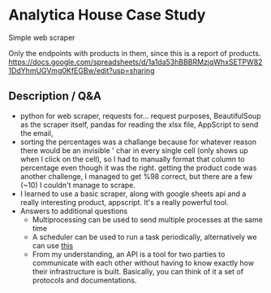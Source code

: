 # Analytica House Case Study

Simple web scraper

Only the endpoints with products in them, since this is a report of products.
https://docs.google.com/spreadsheets/d/1a1da53hBBBRMzjqWhxSETPW821DdYhmUGVmg0KfEGBw/edit?usp=sharing

## Description / Q&A

* python for web scraper, requests for... request purposes, BeautifulSoup as the scraper itself, pandas for reading the xlsx file, AppScript to send the email,
* sorting the percentages was a challange because for whatever reason there would be an invisible ' char in every single cell (only shows up when I click on the cell), so I had to manually format that column to percentage even though it was the right. getting the product code was another challenge, I managed to get %98 correct, but there are a few (~10) I couldn't manage to scrape.
* I learned to use a basic scraper, along with google sheets api and a really interesting product, appscript. It's a really powerful tool.
* Answers to additional questions
   * Multiprocessing can be used to send multiple processes at the same time
   * A scheduler can be used to run a task periodically, alternatively we can use [this](https://cloud.google.com/blog/products/application-development/how-to-schedule-a-recurring-python-script-on-gcp) 
   * From my understanding, an API is a tool for two parties to communicate with each other without having to know exactly how their infrastructure is built. Basically, you can think of it a set of protocols and documentations.